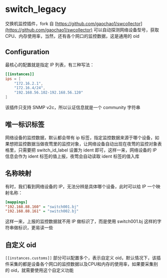 # switch_legacy

交换机监控插件，fork 自 [https://github.com/gaochao1/swcollector](https://github.com/gaochao1/swcollector) 可以自动探测网络设备型号，获取 CPU、内存使用率，当然，还有各个网口的监控数据，这是通用的 oid

## Configuration

最核心的配置就是指定 IP 列表，有三种写法：

```toml
[[instances]]
ips = [
    "172.16.2.1",
    "172.16.4/24",
    "192.168.56.102-192.168.56.120"
]
```

该插件只支持 SNMP v2c，所以认证信息就是一个 community 字符串

## 唯一标识标签

网络设备的监控数据，默认都会带有 ip 标签，指定监控数据来源于哪个设备，如果想把监控数据当做夜莺里的监控对象，让网络设备自动出现在夜莺的监控对象表格里，只需要把 switch_id_label 设置为 ident 即可，这样一来，网络设备的 IP 信息会作为 ident 标签的值上报，夜莺会自动读取 ident 标签的值入库

## 名称映射

有时，我们看到网络设备的 IP，无法分辨是具体哪个设备，此时可以给 IP 一个映射名称：

```ini
[mappings]
"192.168.88.160" = "switch001.bj"
"192.168.88.161" = "switch002.bj"
```

这样一来，上报的监控数据就不用 IP 做标识了，而是使用 switch001.bj 这样的字符串做标识，更易读一些

## 自定义 oid

`[[instances.customs]]` 部分可以配置多个，表示自定义 oid，默认情况下，该插件采集的都是设备各个网口的监控数据以及CPU和内存的使用率，如果要采集别的 oid，就需要使用这个自定义功能

